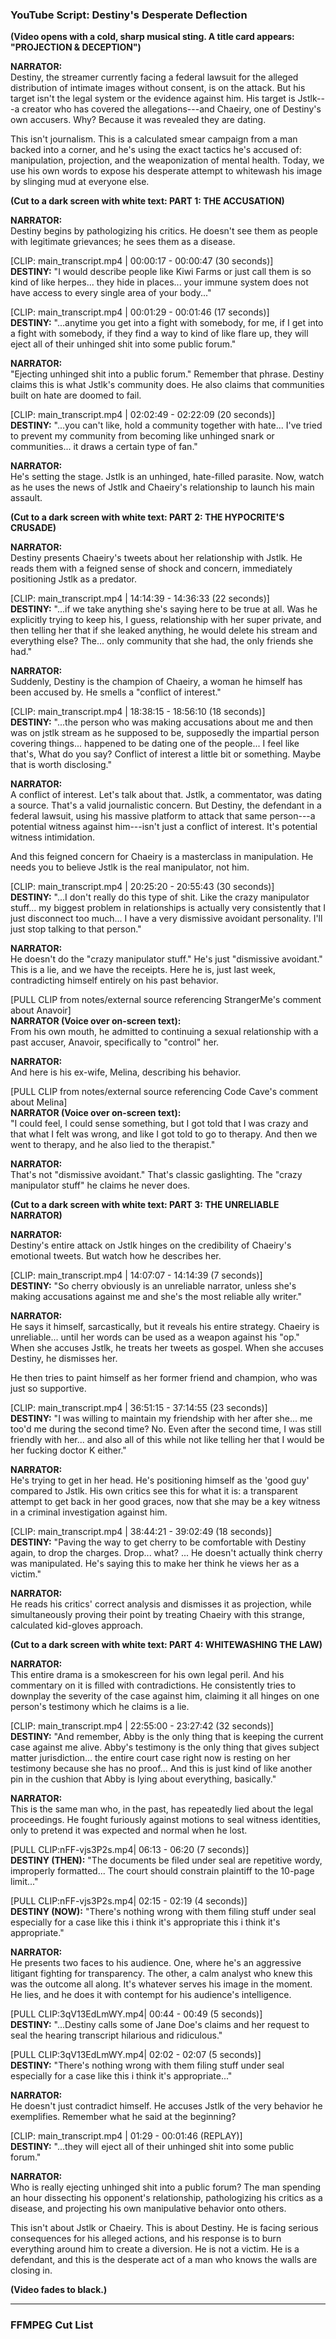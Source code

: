 ### **YouTube Script: Destiny's Desperate Deflection**

**(Video opens with a cold, sharp musical sting. A title card appears: "PROJECTION & DECEPTION")**

**NARRATOR:**\
Destiny, the streamer currently facing a federal lawsuit for the alleged distribution of intimate images without consent, is on the attack. But his target isn't the legal system or the evidence against him. His target is Jstlk---a creator who has covered the allegations---and Chaeiry, one of Destiny's own accusers. Why? Because it was revealed they are dating.

This isn't journalism. This is a calculated smear campaign from a man backed into a corner, and he's using the exact tactics he's accused of: manipulation, projection, and the weaponization of mental health. Today, we use his own words to expose his desperate attempt to whitewash his image by slinging mud at everyone else.

**(Cut to a dark screen with white text: PART 1: THE ACCUSATION)**

**NARRATOR:**\
Destiny begins by pathologizing his critics. He doesn't see them as people with legitimate grievances; he sees them as a disease.

[CLIP: main_transcript.mp4 | 00:00:17 - 00:00:47 (30 seconds)]\
**DESTINY:** "I would describe people like Kiwi Farms or just call them is so kind of like herpes... they hide in places... your immune system does not have access to every single area of your body..."

[CLIP: main_transcript.mp4 | 00:01:29 - 00:01:46 (17 seconds)]\
**DESTINY:** "...anytime you get into a fight with somebody, for me, if I get into a fight with somebody, if they find a way to kind of like flare up, they will eject all of their unhinged shit into some public forum."

**NARRATOR:**\
"Ejecting unhinged shit into a public forum." Remember that phrase. Destiny claims this is what Jstlk's community does. He also claims that communities built on hate are doomed to fail.

[CLIP: main_transcript.mp4 | 02:02:49 - 02:22:09 (20 seconds)]\
**DESTINY:** "...you can't like, hold a community together with hate... I've tried to prevent my community from becoming like unhinged snark or communities... it draws a certain type of fan."

**NARRATOR:**\
He's setting the stage. Jstlk is an unhinged, hate-filled parasite. Now, watch as he uses the news of Jstlk and Chaeiry's relationship to launch his main assault.

**(Cut to a dark screen with white text: PART 2: THE HYPOCRITE'S CRUSADE)**

**NARRATOR:**\
Destiny presents Chaeiry's tweets about her relationship with Jstlk. He reads them with a feigned sense of shock and concern, immediately positioning Jstlk as a predator.

[CLIP: main_transcript.mp4 | 14:14:39 - 14:36:33 (22 seconds)]\
**DESTINY:** "...if we take anything she's saying here to be true at all. Was he explicitly trying to keep his, I guess, relationship with her super private, and then telling her that if she leaked anything, he would delete his stream and everything else? The... only community that she had, the only friends she had."

**NARRATOR:**\
Suddenly, Destiny is the champion of Chaeiry, a woman he himself has been accused by. He smells a "conflict of interest."

[CLIP: main_transcript.mp4 | 18:38:15 - 18:56:10 (18 seconds)]\
**DESTINY:** "...the person who was making accusations about me and then was on jstlk stream as he supposed to be, supposedly the impartial person covering things... happened to be dating one of the people... I feel like that's, What do you say? Conflict of interest a little bit or something. Maybe that is worth disclosing."

**NARRATOR:**\
A conflict of interest. Let's talk about that. Jstlk, a commentator, was dating a source. That's a valid journalistic concern. But Destiny, the defendant in a federal lawsuit, using his massive platform to attack that same person---a potential witness against him---isn't just a conflict of interest. It's potential witness intimidation.

And this feigned concern for Chaeiry is a masterclass in manipulation. He needs you to believe Jstlk is the real manipulator, not him.

[CLIP: main_transcript.mp4 | 20:25:20 - 20:55:43 (30 seconds)]\
**DESTINY:** "...I don't really do this type of shit. Like the crazy manipulator stuff... my biggest problem in relationships is actually very consistently that I just disconnect too much... I have a very dismissive avoidant personality. I'll just stop talking to that person."

**NARRATOR:**\
He doesn't do the "crazy manipulator stuff." He's just "dismissive avoidant." This is a lie, and we have the receipts. Here he is, just last week, contradicting himself entirely on his past behavior.

[PULL CLIP from notes/external source referencing StrangerMe's comment about Anavoir]\
**NARRATOR (Voice over on-screen text):**\
From his own mouth, he admitted to continuing a sexual relationship with a past accuser, Anavoir, specifically to "control" her.

**NARRATOR:**\
And here is his ex-wife, Melina, describing his behavior.

[PULL CLIP from notes/external source referencing Code Cave's comment about Melina]\
**NARRATOR (Voice over on-screen text):**\
"I could feel, I could sense something, but I got told that I was crazy and that what I felt was wrong, and like I got told to go to therapy. And then we went to therapy, and he also lied to the therapist."

**NARRATOR:**\
That's not "dismissive avoidant." That's classic gaslighting. The "crazy manipulator stuff" he claims he never does.

**(Cut to a dark screen with white text: PART 3: THE UNRELIABLE NARRATOR)**

**NARRATOR:**\
Destiny's entire attack on Jstlk hinges on the credibility of Chaeiry's emotional tweets. But watch how he describes her.

[CLIP: main_transcript.mp4 | 14:07:07 - 14:14:39 (7 seconds)]\
**DESTINY:** "So cherry obviously is an unreliable narrator, unless she's making accusations against me and she's the most reliable ally writer."

**NARRATOR:**\
He says it himself, sarcastically, but it reveals his entire strategy. Chaeiry is unreliable... until her words can be used as a weapon against his "op." When she accuses Jstlk, he treats her tweets as gospel. When she accuses Destiny, he dismisses her.

He then tries to paint himself as her former friend and champion, who was just so supportive.

[CLIP: main_transcript.mp4 | 36:51:15 - 37:14:55 (23 seconds)]\
**DESTINY:** "I was willing to maintain my friendship with her after she... me too'd me during the second time? No. Even after the second time, I was still friendly with her... and also all of this while not like telling her that I would be her fucking doctor K either."

**NARRATOR:**\
He's trying to get in her head. He's positioning himself as the 'good guy' compared to Jstlk. His own critics see this for what it is: a transparent attempt to get back in her good graces, now that she may be a key witness in a criminal investigation against him.

[CLIP: main_transcript.mp4 | 38:44:21 - 39:02:49 (18 seconds)]\
**DESTINY:** "Paving the way to get cherry to be comfortable with Destiny again, to drop the charges. Drop... what? ... He doesn't actually think cherry was manipulated. He's saying this to make her think he views her as a victim."

**NARRATOR:**\
He reads his critics' correct analysis and dismisses it as projection, while simultaneously proving their point by treating Chaeiry with this strange, calculated kid-gloves approach.

**(Cut to a dark screen with white text: PART 4: WHITEWASHING THE LAW)**

**NARRATOR:**\
This entire drama is a smokescreen for his own legal peril. And his commentary on it is filled with contradictions. He consistently tries to downplay the severity of the case against him, claiming it all hinges on one person's testimony which he claims is a lie.

[CLIP: main_transcript.mp4 | 22:55:00 - 23:27:42 (32 seconds)]\
**DESTINY:** "And remember, Abby is the only thing that is keeping the current case against me alive. Abby's testimony is the only thing that gives subject matter jurisdiction... the entire court case right now is resting on her testimony because she has no proof... And this is just kind of like another pin in the cushion that Abby is lying about everything, basically."

**NARRATOR:**\
This is the same man who, in the past, has repeatedly lied about the legal proceedings. He fought furiously against motions to seal witness identities, only to pretend it was expected and normal when he lost.

[PULL CLIP:nFF-vjs3P2s.mp4| 06:13 - 06:20 (7 seconds)]\
**DESTINY (THEN):** "The documents be filed under seal are repetitive wordy, improperly formatted... The court should constrain plaintiff to the 10-page limit..."

[PULL CLIP:nFF-vjs3P2s.mp4| 02:15 - 02:19 (4 seconds)]\
**DESTINY (NOW):** "There's nothing wrong with them filing stuff under seal especially for a case like this i think it's appropriate this i think it's appropriate."

**NARRATOR:**\
He presents two faces to his audience. One, where he's an aggressive litigant fighting for transparency. The other, a calm analyst who knew this was the outcome all along. It's whatever serves his image in the moment. He lies, and he does it with contempt for his audience's intelligence.

[PULL CLIP:3qV13EdLmWY.mp4| 00:44 - 00:49 (5 seconds)]\
**DESTINY:** "...Destiny calls some of Jane Doe's claims and her request to seal the hearing transcript hilarious and ridiculous."

[PULL CLIP:3qV13EdLmWY.mp4| 02:02 - 02:07 (5 seconds)]\
**DESTINY:** "There's nothing wrong with them filing stuff under seal especially for a case like this i think it's appropriate..."

**NARRATOR:**\
He doesn't just contradict himself. He accuses Jstlk of the very behavior he exemplifies. Remember what he said at the beginning?

[CLIP: main_transcript.mp4 | 01:29 - 00:01:46 (REPLAY)]\
**DESTINY:** "...they will eject all of their unhinged shit into some public forum."

**NARRATOR:**\
Who is really ejecting unhinged shit into a public forum? The man spending an hour dissecting his opponent's relationship, pathologizing his critics as a disease, and projecting his own manipulative behavior onto others.

This isn't about Jstlk or Chaeiry. This is about Destiny. He is facing serious consequences for his alleged actions, and his response is to burn everything around him to create a diversion. He is not a victim. He is a defendant, and this is the desperate act of a man who knows the walls are closing in.

**(Video fades to black.)**

* * * * *

### **FFMPEG Cut List**
